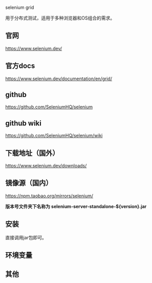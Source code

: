 selenium grid

用于分布式测试，适用于多种浏览器和OS组合的需求。

## 官网
https://www.selenium.dev/

## 官方docs
https://www.selenium.dev/documentation/en/grid/

## github
https://github.com/SeleniumHQ/selenium

## github wiki
https://github.com/SeleniumHQ/selenium/wiki

## 下载地址（国外）
https://www.selenium.dev/downloads/

## 镜像源（国内）
https://npm.taobao.org/mirrors/selenium/

**版本号文件夹下名称为 selenium-server-standalone-${version}.jar**

## 安装
直接调用jar包即可。

## 环境变量

## 其他


